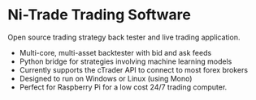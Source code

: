 # Ni-Trade Trading Software

Open source trading strategy back tester and live trading application.

* Multi-core, multi-asset backtester with bid and ask feeds
* Python bridge for strategies involving machine learning models
* Currently supports the cTrader API to connect to most forex brokers
* Designed to run on Windows or Linux (using Mono)
* Perfect for Raspberry Pi for a low cost 24/7 trading computer.

